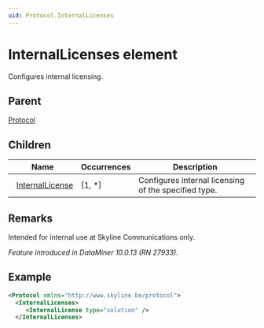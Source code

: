 ```yaml
---
uid: Protocol.InternalLicenses
---
```


# InternalLicenses element

Configures internal licensing.

## Parent

[Protocol](xref:Protocol)

## Children

|Name|Occurrences|Description|
|--- |--- |--- |
|&nbsp;&nbsp;[InternalLicense](xref:Protocol.InternalLicenses.InternalLicense)|[1, *]|Configures internal licensing of the specified type.|

## Remarks

Intended for internal use at Skyline Communications only.

*Feature introduced in DataMiner 10.0.13 (RN 27933).*

## Example

```xml
<Protocol xmlns="http://www.skyline.be/protocol">
  <InternalLicenses>
     <InternalLicense type="solution" />
  </InternalLicenses>
```

